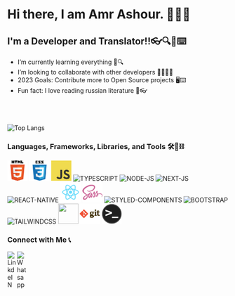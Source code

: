 # Hi there, I am Amr Ashour. 👋🧔🐺

## I'm a Developer and Translator!!👓🔍📝⌨️

- I’m currently learning everything 🤣🔍
- I’m looking to collaborate with other developers 👯🧑‍🤝‍🧑
- 2023 Goals: Contribute more to Open Source projects 🖥️⌨️
- Fun fact: I love reading russian literature 📖👓

<br />

<br />

![Top Langs](https://github-readme-stats.vercel.app/api/top-langs/?username=amrrashor&show_icons=true&theme=radical&langs_count=8&layout=compact)
### Languages, Frameworks, Libraries, and Tools 🛠️🔧⛓️

<span><img  alt="HTML" width="46px" src="https://raw.githubusercontent.com/github/explore/80688e429a7d4ef2fca1e82350fe8e3517d3494d/topics/html/html.png" /></span>
<span><img  alt="CSS" width="46px" src="https://raw.githubusercontent.com/github/explore/80688e429a7d4ef2fca1e82350fe8e3517d3494d/topics/css/css.png" /></span>
<span><img  alt="JS" width="46px" src="https://raw.githubusercontent.com/github/explore/80688e429a7d4ef2fca1e82350fe8e3517d3494d/topics/javascript/javascript.png"></span>
<span><img width="46px" height="46px"  alt="TYPESCRIPT" src="https://cdn.icon-icons.com/icons2/2415/PNG/512/typescript_original_logo_icon_146317.png" /></span>
<span><img width="46px" alt="NODE-JS" src="https://banner2.cleanpng.com/20180425/jrw/kisspng-node-js-javascript-web-application-express-js-comp-5ae0f84e2a4242.1423638015246930701731.jpg" /></span>
<span><img width="46px"  alt="NEXT-JS" src="https://camo.githubusercontent.com/640cf0782f4cf5d27164f8befdba3183d5e304f8a1d5812e7d25f32dffd6f04b/68747470733a2f2f7265732e636c6f7564696e6172792e636f6d2f737461727475702d6772696e642f696d6167652f75706c6f61642f635f66696c6c2c6470725f322e302c665f6175746f2c675f63656e7465722c685f313038302c715f3130302c775f313038302f76312f6763732f706c6174666f726d2d646174612d6473632f6576656e74732f6e6578746a732d626f696c6572706c6174652d6c6f676f2e706e67" /></span>
<span><img width="46px" height="46px"  alt="REACT-NATIVE" src="https://www.kindpng.com/picc/m/765-7652239_react-native-svg-logo-hd-png-download.png" /></span>
<span><img  alt="REACT" width="46px" src="https://raw.githubusercontent.com/github/explore/80688e429a7d4ef2fca1e82350fe8e3517d3494d/topics/react/react.png"></span>
<span><img  alt="SASS" width="46px" src="https://raw.githubusercontent.com/github/explore/80688e429a7d4ef2fca1e82350fe8e3517d3494d/topics/sass/sass.png" /></span>
<span><img width="46px" height="46px"  alt="STYLED-COMPONENTS" src="https://www.styled-components.com/atom.png" /></span>
<span><img  alt="BOOTSTRAP" width="46px" src="https://raw.githubusercontent.com/jmnote/z-icons/master/svg/bootstrap.svg" /></span>
<span><img width="46px" height="46px"  alt="TAILWINDCSS" src="https://itzone.com.vn/wp-content/uploads/2020/01/aec9657d-51c9-4d60-acc3-b784680ff410.png" /></span>
<span><img width="46px" height="46px"  alt="" src="https://encrypted-tbn0.gstatic.com/images?q=tbn:ANd9GcStlRdhqlHl7OHudFxRWTSm8gDQbAa5xijIKJ2sE8gVmNYjtaWBfGNkdWPrYYgxSlVKShA&usqp=CAU" /></span>
<span><img  alt="GIT" width="46px" src="https://raw.githubusercontent.com/github/explore/80688e429a7d4ef2fca1e82350fe8e3517d3494d/topics/git/git.png"></span>
<span><img  alt="TERMINA" width="46px" src="https://raw.githubusercontent.com/github/explore/80688e429a7d4ef2fca1e82350fe8e3517d3494d/topics/terminal/terminal.png"></span>

### Connect with Me 📞

<a target="_blank" href="https://www.linkedin.com/in/amr-ashour-8b3aab213/">
  <img align="left" alt="LinkdeIN" width="22px" src="https://cdn.jsdelivr.net/npm/simple-icons@v3/icons/linkedin.svg" />
</a>

<a target="_blank" href="https://api.whatsapp.com/send?phone=201069974498">
  <img align="left" alt="Whatsapp" width="22px" src="https://cdn.jsdelivr.net/npm/simple-icons@v3/icons/whatsapp.svg" />
</a>

